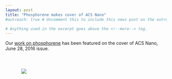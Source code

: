 ```yaml
---
layout: post
title: "Phosphorene makes cover of ACS Nano"
#outreach: true # Uncomment this to include this news post on the outreach page.

# Anything used in the excerpt goes above the <!--more--> tag.
---
```


Our [work on phosphorene](http://pubs.acs.org/doi/abs/10.1021/acsnano.6b02435)
has been featured on the cover of ACS Nano, June 28, 2016 issue.

<br clear="all" />

<figure class="hide-for-small" style="float: left; padding: 10px; width: 410px;">
  <img src="{{site.baseurl}}/{{site.img_path}}/ancac3_v010i006.jpg">
</figure>

<!--more-->
